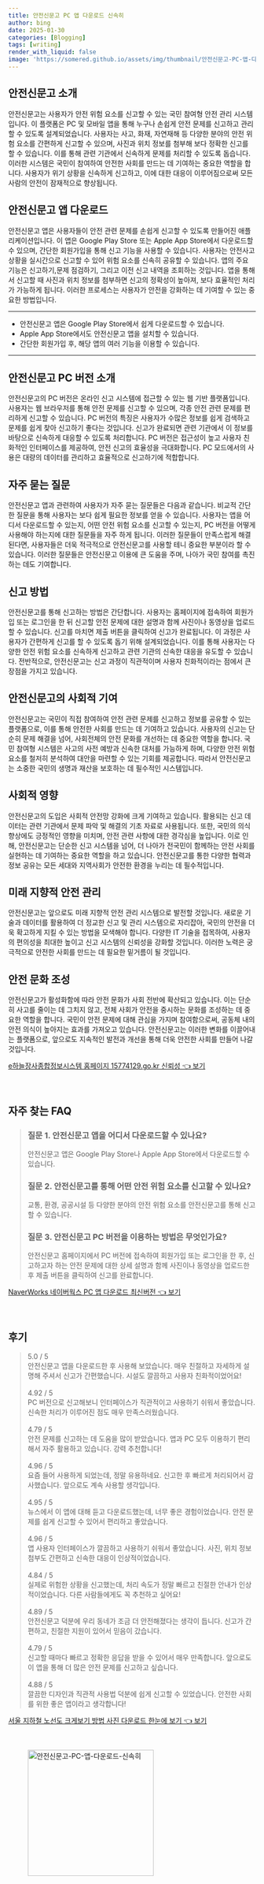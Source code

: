 ```yaml
---
title: 안전신문고 PC 앱 다운로드 신속히
author: bing
date: 2025-01-30
categories: [Blogging]
tags: [writing]
render_with_liquid: false
image: 'https://somered.github.io/assets/img/thumbnail/안전신문고-PC-앱-다운로드-신속히.webp'
---
```



<h2 id='안전신문고_소개'>안전신문고 소개</h2>

<p>안전신문고는 사용자가 안전 위험 요소를 신고할 수 있는 국민 참여형 안전 관리 시스템입니다. 이 플랫폼은 PC 및 모바일 앱을 통해 누구나 손쉽게 안전 문제를 신고하고 관리할 수 있도록 설계되었습니다. 사용자는 사고, 화재, 자연재해 등 다양한 분야의 안전 위험 요소를 간편하게 신고할 수 있으며, 사진과 위치 정보를 첨부해 보다 정확한 신고를 할 수 있습니다. 이를 통해 관련 기관에서 신속하게 문제를 처리할 수 있도록 돕습니다. 이러한 시스템은 국민이 참여하여 안전한 사회를 만드는 데 기여하는 중요한 역할을 합니다. 사용자가 위기 상황을 신속하게 신고하고, 이에 대한 대응이 이루어짐으로써 모든 사람의 안전이 잠재적으로 향상됩니다.</p>

<h2 id='안전신문고_앱_다운로드'>안전신문고 앱 다운로드</h2>

<p>안전신문고 앱은 사용자들이 안전 관련 문제를 손쉽게 신고할 수 있도록 만들어진 애플리케이션입니다. 이 앱은 Google Play Store 또는 Apple App Store에서 다운로드할 수 있으며, 간단한 회원가입을 통해 신고 기능을 사용할 수 있습니다. 사용자는 안전사고 상황을 실시간으로 신고할 수 있어 위험 요소를 신속히 공유할 수 있습니다. 앱의 주요 기능은 신고하기,문제 점검하기, 그리고 이전 신고 내역을 조회하는 것입니다. 앱을 통해서 신고할 때 사진과 위치 정보를 첨부하면 신고의 정확성이 높아져, 보다 효율적인 처리가 가능하게 됩니다. 이러한 프로세스는 사용자가 안전을 강화하는 데 기여할 수 있는 중요한 방법입니다.</p>

<hr />

<ul>
    <li>안전신문고 앱은 Google Play Store에서 쉽게 다운로드할 수 있습니다.</li>
    <li>Apple App Store에서도 안전신문고 앱을 설치할 수 있습니다.</li>
    <li>간단한 회원가입 후, 해당 앱의 여러 기능을 이용할 수 있습니다.</li>
</ul>

<hr />

<h2 id='안전신문고_PC_버전'>안전신문고 PC 버전 소개</h2>

<p>안전신문고의 PC 버전은 온라인 신고 시스템에 접근할 수 있는 웹 기반 플랫폼입니다. 사용자는 웹 브라우저를 통해 안전 문제를 신고할 수 있으며, 각종 안전 관련 문제를 편리하게 신고할 수 있습니다. PC 버전의 특징은 사용자가 수많은 정보를 쉽게 검색하고 문제를 쉽게 찾아 신고하기 좋다는 것입니다. 신고가 완료되면 관련 기관에서 이 정보를 바탕으로 신속하게 대응할 수 있도록 처리합니다. PC 버전은 접근성이 높고 사용자 친화적인 인터페이스를 제공하여, 안전 신고의 효율성을 극대화합니다. PC 모드에서의 사용은 대량의 데이터를 관리하고 효율적으로 신고하기에 적합합니다.</p>

<h2 id='자주_묻는_질문'>자주 묻는 질문</h2>

<p>안전신문고 앱과 관련하여 사용자가 자주 묻는 질문들은 다음과 같습니다. 비교적 간단한 질문을 통해 사용자는 보다 쉽게 필요한 정보를 얻을 수 있습니다. 사용자는 앱을 어디서 다운로드할 수 있는지, 어떤 안전 위험 요소를 신고할 수 있는지, PC 버전을 어떻게 사용해야 하는지에 대한 질문들을 자주 하게 됩니다. 이러한 질문들이 만족스럽게 해결된다면, 사용자들은 더욱 적극적으로 안전신문고를 사용할 테니 중요한 부분이라 할 수 있습니다. 이러한 질문들은 안전신문고 이용에 큰 도움을 주며, 나아가 국민 참여를 촉진하는 데도 기여합니다.</p>

<h2 id='신고_방법'>신고 방법</h2>

<p>안전신문고를 통해 신고하는 방법은 간단합니다. 사용자는 홈페이지에 접속하여 회원가입 또는 로그인을 한 뒤 신고할 안전 문제에 대한 설명과 함께 사진이나 동영상을 업로드할 수 있습니다. 신고를 마치면 제출 버튼을 클릭하여 신고가 완료됩니다. 이 과정은 사용자가 간편하게 신고를 할 수 있도록 돕기 위해 설계되었습니다. 이를 통해 사용자는 다양한 안전 위험 요소를 신속하게 신고하고 관련 기관의 신속한 대응을 유도할 수 있습니다. 전반적으로, 안전신문고는 신고 과정이 직관적이며 사용자 친화적이라는 점에서 큰 장점을 가지고 있습니다.</p>

<h2 id='안전신문고_기여'>안전신문고의 사회적 기여</h2>

<p>안전신문고는 국민이 직접 참여하여 안전 관련 문제를 신고하고 정보를 공유할 수 있는 플랫폼으로, 이를 통해 안전한 사회를 만드는 데 기여하고 있습니다. 사용자의 신고는 단순히 문제 해결을 넘어, 사회전체의 안전 문화를 개선하는 데 중요한 역할을 합니다. 국민 참여형 시스템은 사고의 사전 예방과 신속한 대처를 가능하게 하며, 다양한 안전 위험 요소를 철저히 분석하여 대안을 마련할 수 있는 기회를 제공합니다. 따라서 안전신문고는 소중한 국민의 생명과 재산을 보호하는 데 필수적인 시스템입니다.</p>

<h2 id='사회적_영향'>사회적 영향</h2>

<p>안전신문고의 도입은 사회적 안전망 강화에 크게 기여하고 있습니다. 활용되는 신고 데이터는 관련 기관에서 문제 파악 및 해결의 기초 자료로 사용됩니다. 또한, 국민의 의식 향상에도 긍정적인 영향을 미치며, 안전 관련 사항에 대한 경각심을 높입니다. 이로 인해, 안전신문고는 단순한 신고 시스템을 넘어, 더 나아가 전국민이 함께하는 안전 사회를 실현하는 데 기여하는 중요한 역할을 하고 있습니다. 안전신문고를 통한 다양한 협력과 정보 공유는 모든 세대와 지역사회가 안전한 환경을 누리는 데 필수적입니다.</p>

<h2 id='미래_지향_안전'>미래 지향적 안전 관리</h2>

<p>안전신문고는 앞으로도 미래 지향적 안전 관리 시스템으로 발전할 것입니다. 새로운 기술과 데이터를 활용하여 더 정교한 신고 및 관리 시스템으로 자리잡아, 국민의 안전을 더욱 확고하게 지킬 수 있는 방법을 모색해야 합니다. 다양한 IT 기술을 접목하여, 사용자의 편의성을 최대한 높이고 신고 시스템의 신뢰성을 강화할 것입니다. 이러한 노력은 궁극적으로 안전한 사회를 만드는 데 필요한 밑거름이 될 것입니다.</p>

<h2 id='안전_문화_조성'>안전 문화 조성</h2>

<p>안전신문고가 활성화함에 따라 안전 문화가 사회 전반에 확산되고 있습니다. 이는 단순히 사고를 줄이는 데 그치지 않고, 전체 사회가 안전을 중시하는 문화를 조성하는 데 중요한 역할을 합니다. 국민이 안전 문제에 대해 관심을 가지며 참여함으로써, 공동체 내의 안전 의식이 높아지는 효과를 가져오고 있습니다. 안전신문고는 이러한 변화를 이끌어내는 플랫폼으로, 앞으로도 지속적인 발전과 개선을 통해 더욱 안전한 사회를 만들어 나갈 것입니다.</p>


<p><a class="click-button" title="e하늘장사종합정보시스템 홈페이지 15774129.go.kr 신뢰성" href="https://somered.github.io/posts/e%ED%95%98%EB%8A%98%EC%9E%A5%EC%82%AC%EC%A2%85%ED%95%A9%EC%A0%95%EB%B3%B4%EC%8B%9C%EC%8A%A4%ED%85%9C-%ED%99%88%ED%8E%98%EC%9D%B4%EC%A7%80-15774129.go.kr-%EC%8B%A0%EB%A2%B0%EC%84%B1/" rel="dofollow">e하늘장사종합정보시스템 홈페이지 15774129.go.kr 신뢰성 👈 보기</a></p><br>
<h2 id='자주_찾는_FAQ'>자주 찾는 FAQ</h2>
<div itemscope="" itemtype="https://schema.org/FAQPage"> 
<blockquote> 
<div itemscope="" itemprop="mainEntity" itemtype="https://schema.org/Question"> 
<h3 itemprop="name">질문 1. 안전신문고 앱을 어디서 다운로드할 수 있나요?</h3> 
<div itemscope="" itemprop="acceptedAnswer" itemtype="https://schema.org/Answer"> 
<span itemprop="text"> 
<p>안전신문고 앱은 Google Play Store나 Apple App Store에서 다운로드할 수 있습니다.</p> 
</span> 
</div> 
</div> 
<div itemscope="" itemprop="mainEntity" itemtype="https://schema.org/Question"> 
<h3 itemprop="name">질문 2. 안전신문고를 통해 어떤 안전 위험 요소를 신고할 수 있나요?</h3> 
<div itemscope="" itemprop="acceptedAnswer" itemtype="https://schema.org/Answer"> 
<span itemprop="text"> 
<p>교통, 환경, 공공시설 등 다양한 분야의 안전 위험 요소를 안전신문고를 통해 신고할 수 있습니다.</p> 
</span> 
</div> 
</div> 
<div itemscope="" itemprop="mainEntity" itemtype="https://schema.org/Question"> 
<h3 itemprop="name">질문 3. 안전신문고 PC 버전을 이용하는 방법은 무엇인가요?</h3> 
<div itemscope="" itemprop="acceptedAnswer" itemtype="https://schema.org/Answer"> 
<span itemprop="text"> 
<p>안전신문고 홈페이지에서 PC 버전에 접속하여 회원가입 또는 로그인을 한 후, 신고하고자 하는 안전 문제에 대한 상세 설명과 함께 사진이나 동영상을 업로드한 후 제출 버튼을 클릭하여 신고를 완료합니다.</p> 
</span> 
</div> 
</div> 
</blockquote> 
</div>
<p><a class="click-button" title="NaverWorks 네이버웍스 PC 앱 다운로드 최신버전" href="https://somered.github.io/posts/NaverWorks-%EB%84%A4%EC%9D%B4%EB%B2%84%EC%9B%8D%EC%8A%A4-PC-%EC%95%B1-%EB%8B%A4%EC%9A%B4%EB%A1%9C%EB%93%9C-%EC%B5%9C%EC%8B%A0%EB%B2%84%EC%A0%84/" rel="dofollow">NaverWorks 네이버웍스 PC 앱 다운로드 최신버전 👈 보기</a></p><br>
<h2 id='후기'>후기</h2>
<div itemscope itemtype="https://schema.org/Product">
  <blockquote>
  <div itemprop="review" itemscope itemtype="https://schema.org/Review">
      <div itemprop="reviewRating" itemscope itemtype="https://schema.org/Rating"> <span itemprop="ratingValue">5.0</span> / <span itemprop="bestRating">5</span> </div>
      <span itemprop="reviewBody">안전신문고 앱을 다운로드한 후 사용해 보았습니다. 매우 친절하고 자세하게 설명해 주셔서 신고가 간편했습니다. 시설도 깔끔하고 사용자 친화적이었어요!</span>
  </div>
  <br>
  <div itemprop="review" itemscope itemtype="https://schema.org/Review">
      <div itemprop="reviewRating" itemscope itemtype="https://schema.org/Rating"> <span itemprop="ratingValue">4.92</span> / <span itemprop="bestRating">5</span> </div>
      <span itemprop="reviewBody">PC 버전으로 신고해보니 인터페이스가 직관적이고 사용하기 쉬워서 좋았습니다. 신속한 처리가 이루어진 점도 매우 만족스러웠습니다.</span>
  </div>
  <br>
  <div itemprop="review" itemscope itemtype="https://schema.org/Review">
      <div itemprop="reviewRating" itemscope itemtype="https://schema.org/Rating"> <span itemprop="ratingValue">4.79</span> / <span itemprop="bestRating">5</span> </div>
      <span itemprop="reviewBody">안전 문제를 신고하는 데 도움을 많이 받았습니다. 앱과 PC 모두 이용하기 편리해서 자주 활용하고 있습니다. 강력 추천합니다!</span>
  </div>
  <br>
  <div itemprop="review" itemscope itemtype="https://schema.org/Review">
      <div itemprop="reviewRating" itemscope itemtype="https://schema.org/Rating"> <span itemprop="ratingValue">4.96</span> / <span itemprop="bestRating">5</span> </div>
      <span itemprop="reviewBody">요즘 들어 사용하게 되었는데, 정말 유용하네요. 신고한 후 빠르게 처리되어서 감사했습니다. 앞으로도 계속 사용할 생각입니다.</span>
  </div>
  <br>
  <div itemprop="review" itemscope itemtype="https://schema.org/Review">
      <div itemprop="reviewRating" itemscope itemtype="https://schema.org/Rating"> <span itemprop="ratingValue">4.95</span> / <span itemprop="bestRating">5</span> </div>
      <span itemprop="reviewBody">뉴스에서 이 앱에 대해 듣고 다운로드했는데, 너무 좋은 경험이었습니다. 안전 문제를 쉽게 신고할 수 있어서 편리하고 좋았습니다.</span>
  </div>
  <br>
  <div itemprop="review" itemscope itemtype="https://schema.org/Review">
      <div itemprop="reviewRating" itemscope itemtype="https://schema.org/Rating"> <span itemprop="ratingValue">4.96</span> / <span itemprop="bestRating">5</span> </div>
      <span itemprop="reviewBody">앱 사용자 인터페이스가 깔끔하고 사용하기 쉬워서 좋았습니다. 사진, 위치 정보 첨부도 간편하고 신속한 대응이 인상적이었습니다.</span>
  </div>
  <br>
  <div itemprop="review" itemscope itemtype="https://schema.org/Review">
      <div itemprop="reviewRating" itemscope itemtype="https://schema.org/Rating"> <span itemprop="ratingValue">4.84</span> / <span itemprop="bestRating">5</span> </div>
      <span itemprop="reviewBody">실제로 위험한 상황을 신고했는데, 처리 속도가 정말 빠르고 친절한 안내가 인상적이었습니다. 다른 사람들에게도 꼭 추천하고 싶어요!</span>
  </div>
  <br>
  <div itemprop="review" itemscope itemtype="https://schema.org/Review">
      <div itemprop="reviewRating" itemscope itemtype="https://schema.org/Rating"> <span itemprop="ratingValue">4.89</span> / <span itemprop="bestRating">5</span> </div>
      <span itemprop="reviewBody">안전신문고 덕분에 우리 동네가 조금 더 안전해졌다는 생각이 듭니다. 신고가 간편하고, 친절한 지원이 있어서 믿음이 갔습니다.</span>
  </div>
  <br>
  <div itemprop="review" itemscope itemtype="https://schema.org/Review">
      <div itemprop="reviewRating" itemscope itemtype="https://schema.org/Rating"> <span itemprop="ratingValue">4.79</span> / <span itemprop="bestRating">5</span> </div>
      <span itemprop="reviewBody">신고할 때마다 빠르고 정확한 응답을 받을 수 있어서 매우 만족합니다. 앞으로도 이 앱을 통해 더 많은 안전 문제를 신고하고 싶습니다.</span>
  </div>
  <br>
  <div itemprop="review" itemscope itemtype="https://schema.org/Review">
      <div itemprop="reviewRating" itemscope itemtype="https://schema.org/Rating"> <span itemprop="ratingValue">4.88</span> / <span itemprop="bestRating">5</span> </div>
      <span itemprop="reviewBody">깔끔한 디자인과 직관적 사용법 덕분에 쉽게 신고할 수 있었습니다. 안전한 사회를 위한 좋은 앱이라고 생각합니다!</span>
  </div>
  </blockquote>
</div>
<p><a class="click-button" title="서울 지하철 노선도 크게보기 방법 사진 다운로드 한눈에 보기" href="https://somered.github.io/posts/%EC%84%9C%EC%9A%B8-%EC%A7%80%ED%95%98%EC%B2%A0-%EB%85%B8%EC%84%A0%EB%8F%84-%ED%81%AC%EA%B2%8C%EB%B3%B4%EA%B8%B0-%EB%B0%A9%EB%B2%95-%EC%82%AC%EC%A7%84-%EB%8B%A4%EC%9A%B4%EB%A1%9C%EB%93%9C-%ED%95%9C%EB%88%88%EC%97%90-%EB%B3%B4%EA%B8%B0/" rel="dofollow">서울 지하철 노선도 크게보기 방법 사진 다운로드 한눈에 보기 👈 보기</a></p><br>
<figure class="image"><img src="https://somered.github.io/assets/img/thumbnail/안전신문고-PC-앱-다운로드-신속히.webp" alt="안전신문고-PC-앱-다운로드-신속히" width="256" height="256"></figure>